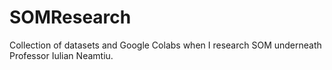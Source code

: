 # SOMResearch
Collection of datasets and Google Colabs when I research SOM underneath Professor Iulian Neamtiu.
